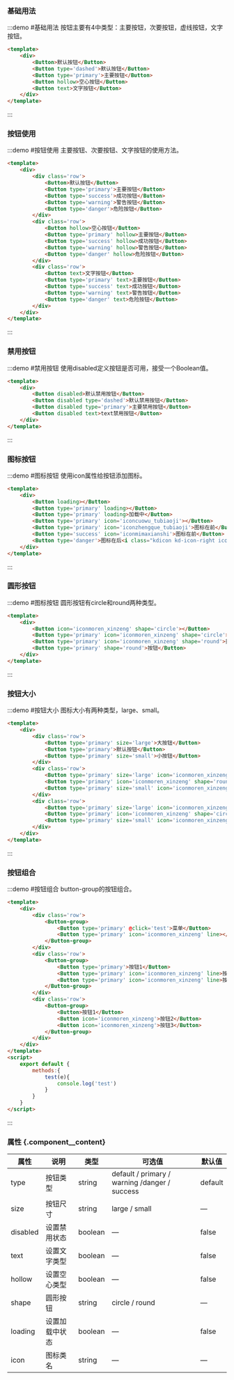 ### 基础用法
:::demo #基础用法 按钮主要有4中类型：主要按钮，次要按钮，虚线按钮，文字按钮。

```html
<template>
    <div>
        <Button>默认按钮</Button>
        <Button type='dashed'>默认按钮</Button>
        <Button type='primary'>主要按钮</Button>
        <Button hollow>空心按钮</Button>
        <Button text>文字按钮</Button>
    </div>
</template>
```
:::

### 按钮使用
:::demo #按钮使用 主要按钮、次要按钮、文字按钮的使用方法。

```html
<template>
    <div>
        <div class='row'>
            <Button>默认按钮</Button>
            <Button type='primary'>主要按钮</Button>
            <Button type='success'>成功按钮</Button>
            <Button type='warning'>警告按钮</Button>
            <Button type='danger'>危险按钮</Button>
        </div>
        <div class='row'>
            <Button hollow>空心按钮</Button>
            <Button type='primary' hollow>主要按钮</Button>
            <Button type='success' hollow>成功按钮</Button>
            <Button type='warning' hollow>警告按钮</Button>
            <Button type='danger' hollow>危险按钮</Button>
        </div>
        <div class='row'>
            <Button text>文字按钮</Button>
            <Button type='primary' text>主要按钮</Button>
            <Button type='success' text>成功按钮</Button>
            <Button type='warning' text>警告按钮</Button>
            <Button type='danger' text>危险按钮</Button>
        </div>
    </div>
</template>
```
:::


### 禁用按钮
:::demo #禁用按钮 使用disabled定义按钮是否可用，接受一个Boolean值。

```html
<template>
    <div>
        <Button disabled>默认禁用按钮</Button>
        <Button disabled type='dashed'>默认禁用按钮</Button>
        <Button disabled type='primary'>主要禁用按钮</Button>
        <Button disabled text>text禁用按钮</Button>
    </div>
</template>
```
:::



### 图标按钮
:::demo #图标按钮 使用icon属性给按钮添加图标。

```html
<template>
    <div>
        <Button loading></Button>
        <Button type='primary' loading></Button>
        <Button type='primary' loading>加载中</Button>
        <Button type='primary' icon='iconcuowu_tubiaoji'></Button>
        <Button type='primary' icon='iconzhengque_tubiaoji'>图标在前</Button>
        <Button type='success' icon='iconmimaxianshi'>图标在前</Button>
        <Button type='danger'>图标在后<i class="kdicon kd-icon-right iconsousuo"></i></Button>
    </div>
</template>
```

:::

### 圆形按钮
:::demo #图标按钮 圆形按钮有circle和round两种类型。

```html
<template>
    <div>
        <Button icon='iconmoren_xinzeng' shape='circle'></Button>
        <Button type='primary' icon='iconmoren_xinzeng' shape='circle'></Button>
        <Button type='primary' icon='iconmoren_xinzeng' shape='round'>按钮</Button>
        <Button type='primary' shape='round'>按钮</Button>
    </div>
</template>
```
:::

### 按钮大小
:::demo #按钮大小 图标大小有两种类型，large、small。

```html
<template>
    <div>
        <div class='row'>
            <Button type='primary' size='large'>大按钮</Button>
            <Button type='primary'>默认按钮</Button>
            <Button type='primary' size='small'>小按钮</Button>
        </div>
        <div class='row'>
            <Button type='primary' size='large' icon='iconmoren_xinzeng' shape='round'>大按钮</Button>
            <Button type='primary' icon='iconmoren_xinzeng' shape='round'>默认按钮</Button>
            <Button type='primary' size='small' icon='iconmoren_xinzeng' shape='round'>小按钮</Button>
        </div>
        <div class='row'>
            <Button type='primary' size='large' icon='iconmoren_xinzeng' shape='circle'></Button>
            <Button type='primary' icon='iconmoren_xinzeng' shape='circle'></Button>
            <Button type='primary' size='small' icon='iconmoren_xinzeng' shape='circle'></Button>
        </div>
    </div>
</template>
```
:::

### 按钮组合
:::demo #按钮组合 button-group的按钮组合。

```html
<template>
    <div>
        <div class='row'>
            <Button-group>
                <Button type='primary' @click='test'>菜单</Button>
                <Button type='primary' icon='iconmoren_xinzeng' line></Button>
            </Button-group>
        </div>
        <div class='row'>
            <Button-group>
                <Button type='primary'>按钮1</Button>
                <Button type='primary' icon='iconmoren_xinzeng' line>按钮2</Button>
                <Button type='primary' icon='iconmoren_xinzeng' line>按钮3</Button>
            </Button-group>
        </div>
        <div class='row'>
            <Button-group>
                <Button>按钮1</Button>
                <Button icon='iconmoren_xinzeng'>按钮2</Button>
                <Button icon='iconmoren_xinzeng'>按钮3</Button>
            </Button-group>
        </div>
    </div>
</template>
<script>
    export default {
        methods:{
            test(e){
                console.log('test')
            }
        }
    }
</script>
```
:::

### 属性 {.component__content}
| 属性      | 说明    | 类型      | 可选值       | 默认值   |
|---------- |-------- |---------- |-------------  |-------- |
| type     | 按钮类型   | string    | default / primary / warning /danger / success | default
| size     | 按钮尺寸   | string    | large / small |     —    |
| disabled  | 设置禁用状态   | boolean  |     —     |    false   |
| text  | 设置文字类型   | boolean  |     —     |    false   |
| hollow  | 设置空心类型   | boolean  |     —     |    false   |
| shape  | 圆形按钮   | string  |     circle / round     |    —   |
| loading  | 设置加载中状态   | boolean  |    —      |    false   |
| icon  | 图标类名   | string  |     —     |    —   |
